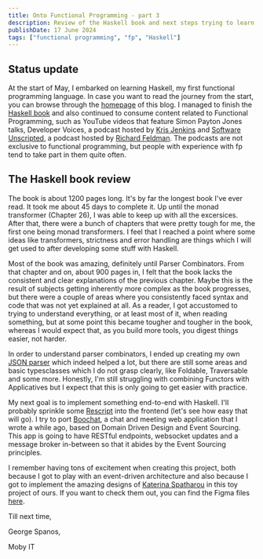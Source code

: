 ```yaml
---
title: Onto Functional Programming - part 3
description: Review of the Haskell book and next steps trying to learn functional programming
publishDate: 17 June 2024
tags: ["functional programming", "fp", "Haskell"]
---
```



## Status update

At the start of May, I embarked on learning Haskell, my first functional programming language. In case you want to read the journey from the start, you can browse through the [homepage](https://gspanos.tech/) of this blog. I managed to finish the [Haskell book](https://haskellbook.com/) and also continued to consume content related to Functional Programming, such as YouTube videos that feature Simon Payton Jones talks, Developer Voices, a podcast hosted by [Kris Jenkins](https://x.com/krisajenkins) and [Software Unscripted](https://x.com/sw_unscripted), a podcast hosted by [Richard Feldman](https://x.com/rtfeldman). The podcasts are not exclusive to functional programming, but people with experience with fp tend to take part in them quite often.

## The Haskell book review

The book is about 1200 pages long. It's by far the longest book I've ever read. It took me about 45 days to complete it. Up until the monad transformer (Chapter 26), I was able to keep up with all the excersices. After that, there were a bunch of chapters that were pretty tough for me, the first one being monad transformers. I feel that I reached a point where some ideas like transformers, strictness and
error handling are things which I will get used to after developing some stuff with Haskell.

Most of the book was amazing, definitely until Parser Combinators. From that chapter and on, about 900 pages in, I felt that the book lacks the consistent and clear explanations of the previous chapter. Maybe this is the result of subjects getting inherently more complex as the book progresses, but there were a couple of areas where you consistently faced syntax and code that was not yet explained at all. As a reader, I got accustomed to trying to understand everything, or at least most of it, when reading something, but at some point this became tougher and tougher in the book, whereas I would expect that, as you build more tools, you digest things easier, not harder.

In order to understand parser combinators, I ended up creating my own [JSON parser](https://github.com/George-Spanos/haskell/tree/main/jsonp) which indeed helped a lot, but there are still some areas and basic typesclasses which I do not grasp clearly, like Foldable, Traversable and some more. Honestly, I'm still struggling with combining Functors with Applicatives but I expect that this is only going to get easier with practice.

My next goal is to implement something end-to-end with Haskell. I'll probably sprinkle some [Rescript](https://rescript-lang.org/) into the frontend (let's see how easy that will go). I try to port [Boochat](https://github.com/moby-it/boochat-server), a chat and meeting web application that I wrote a while ago, based on Domain Driven Design and Event Sourcing. This app is going to have RESTful endpoints, websocket updates and a message broker in-between so that it abides by the Event Sourcing principles.

I remember having tons of excitement when creating this project, both because I got to play with an event-driven architecture and also because I got to implement the amazing designs of [Katerina Spatharou](https://www.linkedin.com/in/katspatharou/) in this toy project of ours. If you want to check them out, you can find the Figma files [here](https://www.figma.com/design/2Jl3UG4KZk7r4fXkAQh8ys/Boochat-Lib-1.0?t=uvsLtuJHm37CkaI0-1).

Till next time,

George Spanos,

Moby IT
